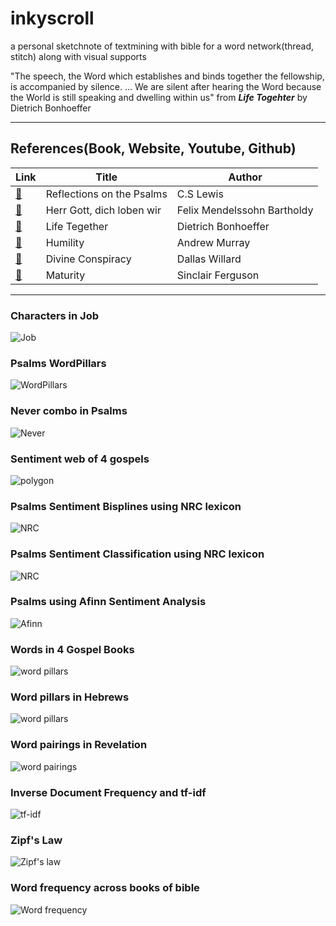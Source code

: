 # inkyscroll
a personal sketchnote of textmining with bible for a word network(thread, stitch) along with visual supports

"The speech, the Word which establishes and binds together the fellowship, is accompanied by silence. ...
We are silent after hearing the Word because the World is still speaking and dwelling within us"  from _**Life Togehter**_  by Dietrich Bonhoeffer

-------------------------------------------------------------------------------------------------------------------------------------
## References(Book, Website, Youtube, Github)
|  Link  | Title | Author |
|--------|-------|--------|
|[:link:](https://korycapps.files.wordpress.com/2012/11/cs-lewis-on-the-psalms.pdf) | Reflections on the Psalms | C.S Lewis |
|[:link:](https://www.carus-verlag.com/en/choir/sacred-choral-music/mendelssohn-herr-gott-dich-loben-wir-church-music-ix.html) | Herr Gott, dich loben wir | Felix Mendelssohn Bartholdy |
|[:link:](https://static1.squarespace.com/static/518c65fee4b0887d9a39138d/t/5827e7aab3db2b0f3d311bf5/1479010229503/Life+Together_Eng.pdf) | Life Tegether | Dietrich Bonhoeffer |
|[:link:](https://https://youtu.be/7JGIDsfHqO8) | Humility | Andrew Murray |
|[:link:](https://youtu.be/ezbExj7pT1s) | Divine Conspiracy | Dallas Willard |
|[:link:](https://www.goodreads.com/book/show/44291053-maturity) | Maturity | Sinclair Ferguson |

--------------------------------------------------------------------------------------------------------------------------------------
### Characters in Job
![Job](https://github.com/inkyscope/inkyscroll/blob/master/figures/Job.png)

### Psalms WordPillars
![WordPillars](https://github.com/inkyscope/inkyscroll/blob/master/figures/PsalmsPillars.png)

### Never combo in Psalms
![Never](https://github.com/inkyscope/inkyscroll/blob/master/figures/PsalmsNever.PNG)

### Sentiment web of 4 gospels
![polygon](https://github.com/inkyscope/inkyscroll/blob/master/figures/GospelsSentimentWeb.png)

### Psalms Sentiment Bisplines using NRC lexicon
![NRC](https://github.com/inkyscope/inkyscroll/blob/master/figures/PsalmsSentimentsBisplines.png)

### Psalms Sentiment Classification using NRC lexicon
![NRC](https://github.com/inkyscope/inkyscroll/blob/master/figures/PsalmsEmotions.png)


### Psalms using Afinn Sentiment Analysis
![Afinn](https://github.com/inkyscope/inkyscroll/blob/master/figures/PsamlsAfinn.png)

### Words in 4 Gospel Books
![word pillars](https://github.com/inkyscope/inkyscroll/blob/master/figures/MatthewMarkLukeJohn.png)

### Word pillars in Hebrews
![word pillars](https://github.com/inkyscope/inkyscroll/blob/master/figures/HebrewsTopPicks.png)

### Word pairings in Revelation
![word pairings](https://github.com/inkyscope/inkyscroll/blob/master/figures/RevelationWordPairings.png)

### Inverse Document Frequency and tf-idf
![tf-idf](https://github.com/inkyscope/inkyscroll/blob/master/figures/tf-idf.png)

### Zipf's Law
![Zipf's law](https://github.com/inkyscope/inkyscroll/blob/master/figures/Zipf'sLawofNewTestament.png)

### Word frequency across books of bible
![Word frequency](https://github.com/inkyscope/inkyscroll/blob/master/figures/WordFrequency.png)

